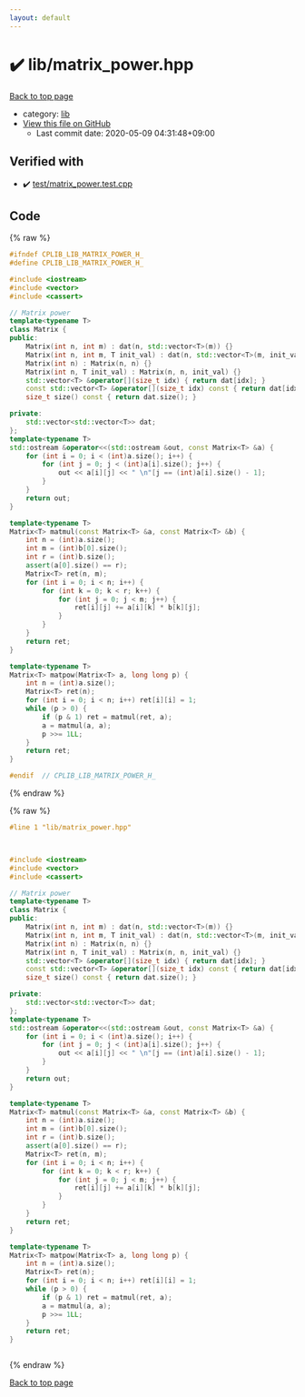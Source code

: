 ```yaml
---
layout: default
---
```


<!-- mathjax config similar to math.stackexchange -->
<script type="text/javascript" async
  src="https://cdnjs.cloudflare.com/ajax/libs/mathjax/2.7.5/MathJax.js?config=TeX-MML-AM_CHTML">
</script>
<script type="text/x-mathjax-config">
  MathJax.Hub.Config({
    TeX: { equationNumbers: { autoNumber: "AMS" }},
    tex2jax: {
      inlineMath: [ ['$','$'] ],
      processEscapes: true
    },
    "HTML-CSS": { matchFontHeight: false },
    displayAlign: "left",
    displayIndent: "2em"
  });
</script>

<script type="text/javascript" src="https://cdnjs.cloudflare.com/ajax/libs/jquery/3.4.1/jquery.min.js"></script>
<script src="https://cdn.jsdelivr.net/npm/jquery-balloon-js@1.1.2/jquery.balloon.min.js" integrity="sha256-ZEYs9VrgAeNuPvs15E39OsyOJaIkXEEt10fzxJ20+2I=" crossorigin="anonymous"></script>
<script type="text/javascript" src="../../assets/js/copy-button.js"></script>
<link rel="stylesheet" href="../../assets/css/copy-button.css" />


# :heavy_check_mark: lib/matrix_power.hpp

<a href="../../index.html">Back to top page</a>

* category: <a href="../../index.html#e8acc63b1e238f3255c900eed37254b8">lib</a>
* <a href="{{ site.github.repository_url }}/blob/master/lib/matrix_power.hpp">View this file on GitHub</a>
    - Last commit date: 2020-05-09 04:31:48+09:00




## Verified with

* :heavy_check_mark: <a href="../../verify/test/matrix_power.test.cpp.html">test/matrix_power.test.cpp</a>


## Code

<a id="unbundled"></a>
{% raw %}
```cpp
#ifndef CPLIB_LIB_MATRIX_POWER_H_
#define CPLIB_LIB_MATRIX_POWER_H_

#include <iostream>
#include <vector>
#include <cassert>

// Matrix power
template<typename T>
class Matrix {
public:
    Matrix(int n, int m) : dat(n, std::vector<T>(m)) {}
    Matrix(int n, int m, T init_val) : dat(n, std::vector<T>(m, init_val)) {}
    Matrix(int n) : Matrix(n, n) {}
    Matrix(int n, T init_val) : Matrix(n, n, init_val) {}
    std::vector<T> &operator[](size_t idx) { return dat[idx]; }
    const std::vector<T> &operator[](size_t idx) const { return dat[idx]; }
    size_t size() const { return dat.size(); }

private:
    std::vector<std::vector<T>> dat;
};
template<typename T>
std::ostream &operator<<(std::ostream &out, const Matrix<T> &a) {
    for (int i = 0; i < (int)a.size(); i++) {
        for (int j = 0; j < (int)a[i].size(); j++) {
            out << a[i][j] << " \n"[j == (int)a[i].size() - 1];
        }
    }
    return out;
}

template<typename T>
Matrix<T> matmul(const Matrix<T> &a, const Matrix<T> &b) {
    int n = (int)a.size();
    int m = (int)b[0].size();
    int r = (int)b.size();
    assert(a[0].size() == r);
    Matrix<T> ret(n, m);
    for (int i = 0; i < n; i++) {
        for (int k = 0; k < r; k++) {
            for (int j = 0; j < m; j++) {
                ret[i][j] += a[i][k] * b[k][j];
            }
        }
    }
    return ret;
}

template<typename T>
Matrix<T> matpow(Matrix<T> a, long long p) {
    int n = (int)a.size();
    Matrix<T> ret(n);
    for (int i = 0; i < n; i++) ret[i][i] = 1;
    while (p > 0) {
        if (p & 1) ret = matmul(ret, a);
        a = matmul(a, a);
        p >>= 1LL;
    }
    return ret;
}

#endif  // CPLIB_LIB_MATRIX_POWER_H_

```
{% endraw %}

<a id="bundled"></a>
{% raw %}
```cpp
#line 1 "lib/matrix_power.hpp"



#include <iostream>
#include <vector>
#include <cassert>

// Matrix power
template<typename T>
class Matrix {
public:
    Matrix(int n, int m) : dat(n, std::vector<T>(m)) {}
    Matrix(int n, int m, T init_val) : dat(n, std::vector<T>(m, init_val)) {}
    Matrix(int n) : Matrix(n, n) {}
    Matrix(int n, T init_val) : Matrix(n, n, init_val) {}
    std::vector<T> &operator[](size_t idx) { return dat[idx]; }
    const std::vector<T> &operator[](size_t idx) const { return dat[idx]; }
    size_t size() const { return dat.size(); }

private:
    std::vector<std::vector<T>> dat;
};
template<typename T>
std::ostream &operator<<(std::ostream &out, const Matrix<T> &a) {
    for (int i = 0; i < (int)a.size(); i++) {
        for (int j = 0; j < (int)a[i].size(); j++) {
            out << a[i][j] << " \n"[j == (int)a[i].size() - 1];
        }
    }
    return out;
}

template<typename T>
Matrix<T> matmul(const Matrix<T> &a, const Matrix<T> &b) {
    int n = (int)a.size();
    int m = (int)b[0].size();
    int r = (int)b.size();
    assert(a[0].size() == r);
    Matrix<T> ret(n, m);
    for (int i = 0; i < n; i++) {
        for (int k = 0; k < r; k++) {
            for (int j = 0; j < m; j++) {
                ret[i][j] += a[i][k] * b[k][j];
            }
        }
    }
    return ret;
}

template<typename T>
Matrix<T> matpow(Matrix<T> a, long long p) {
    int n = (int)a.size();
    Matrix<T> ret(n);
    for (int i = 0; i < n; i++) ret[i][i] = 1;
    while (p > 0) {
        if (p & 1) ret = matmul(ret, a);
        a = matmul(a, a);
        p >>= 1LL;
    }
    return ret;
}



```
{% endraw %}

<a href="../../index.html">Back to top page</a>

